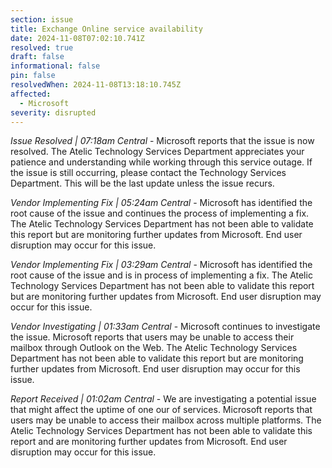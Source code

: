 ```yaml
---
section: issue
title: Exchange Online service availability
date: 2024-11-08T07:02:10.741Z
resolved: true
draft: false
informational: false
pin: false
resolvedWhen: 2024-11-08T13:18:10.745Z
affected:
  - Microsoft
severity: disrupted
---
```

*Issue Resolved | 07:18am Central* - Microsoft reports that the issue is now resolved. The Atelic Technology Services Department appreciates your patience and understanding while working through this service outage. If the issue is still occurring, please contact the Technology Services Department. This will be the last update unless the issue recurs.

*Vendor Implementing Fix | 05:24am Central* - Microsoft has identified the root cause of the issue and continues the process of implementing a fix. The Atelic Technology Services Department has not been able to validate this report but are monitoring further updates from Microsoft. End user disruption may occur for this issue.

*Vendor Implementing Fix | 03:29am Central* - Microsoft has identified the root cause of the issue and is in process of implementing a fix. The Atelic Technology Services Department has not been able to validate this report but are monitoring further updates from Microsoft. End user disruption may occur for this issue.

*Vendor Investigating | 01:33am Central* - Microsoft continues to investigate the issue. Microsoft reports that users may be unable to access their mailbox through Outlook on the Web. The Atelic Technology Services Department has not been able to validate this report but are monitoring further updates from Microsoft. End user disruption may occur for this issue.

*Report Received | 01:02am Central* - We are investigating a potential issue that might affect the uptime of one our of services. Microsoft reports that users may be unable to access their mailbox across multiple platforms. The Atelic Technology Services Department has not been able to validate this report and are monitoring further updates from Microsoft. End user disruption may occur for this issue.